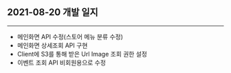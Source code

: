 ## 2021-08-20 개발 일지
---
- 메인화면 API 수정(스토어 메뉴 분류 수정)
- 메인화면 상세조회 API 구현
- Client에 S3를 통해 받은 Url Image 조회 권한 설정
- 이벤트 조회 API 비회원용으로 수정
